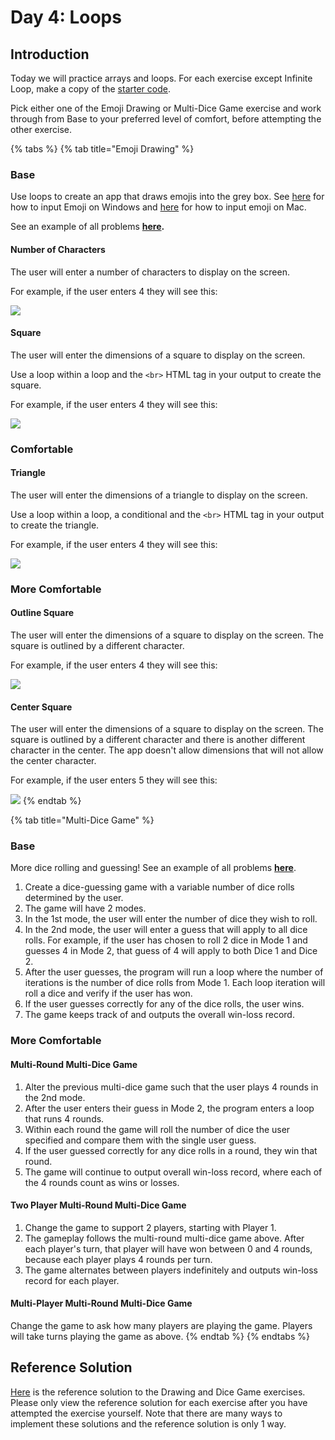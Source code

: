 # Day 4: Loops

## Introduction

Today we will practice arrays and loops. For each exercise except Infinite Loop, make a copy of the [starter code](https://github.com/rocketacademy/basics-starter-code).

Pick either one of the Emoji Drawing or Multi-Dice Game exercise and work through from Base to your preferred level of comfort, before attempting the other exercise.

{% tabs %}
{% tab title="Emoji Drawing" %}
### Base

Use loops to create an app that draws emojis into the grey box. See [here](https://support.microsoft.com/en-us/windows/windows-10-keyboard-tips-and-tricks-588e0b72-0fff-6d3f-aeee-6e5116097942) for how to input Emoji on Windows and [here](https://support.apple.com/en-sg/guide/mac-help/mchlp1560/mac) for how to input emoji on Mac.

See an example of all problems [**here**](https://rocketacademy.github.io/basics-starter-code/day5/drawingemoji/index.html)**.**

#### Number of Characters

The user will enter a number of characters to display on the screen.

For example, if the user enters 4 they will see this:

![](<../../../.gitbook/assets/Screen Shot 2020-08-26 at 12.35.32 AM (1).png>)

#### Square

The user will enter the dimensions of a square to display on the screen.

Use a loop within a loop and the `<br>` HTML tag in your output to create the square.

For example, if the user enters 4 they will see this:

![](<../../../.gitbook/assets/Screen Shot 2020-08-26 at 12.35.12 AM.png>)

### Comfortable

#### Triangle

The user will enter the dimensions of a triangle to display on the screen.‌

Use a loop within a loop, a conditional and the `<br>` HTML tag in your output to create the triangle.

For example, if the user enters 4 they will see this:

![](<../../../.gitbook/assets/Screen Shot 2020-08-26 at 12.37.35 AM.png>)

### More Comfortable

#### Outline Square

The user will enter the dimensions of a square to display on the screen. The square is outlined by a different character.

For example, if the user enters 4 they will see this:

![](<../../../.gitbook/assets/Screen Shot 2020-08-26 at 12.54.56 AM.png>)

#### Center Square

The user will enter the dimensions of a square to display on the screen. The square is outlined by a different character and there is another different character in the center. The app doesn't allow dimensions that will not allow the center character.

For example, if the user enters 5 they will see this:

![](<../../../.gitbook/assets/Screen Shot 2020-08-26 at 12.58.34 AM.png>)
{% endtab %}

{% tab title="Multi-Dice Game" %}
### Base

More dice rolling and guessing! See an example of all problems [**here**](https://rocketacademy.github.io/basics-starter-code/day5/dicegame/index.html).

1. Create a dice-guessing game with a variable number of dice rolls determined by the user.
2. The game will have 2 modes.
3. In the 1st mode, the user will enter the number of dice they wish to roll.
4. In the 2nd mode, the user will enter a guess that will apply to all dice rolls. For example, if the user has chosen to roll 2 dice in Mode 1 and guesses 4 in Mode 2, that guess of 4 will apply to both Dice 1 and Dice 2.
5. After the user guesses, the program will run a loop where the number of iterations is the number of dice rolls from Mode 1. Each loop iteration will roll a dice and verify if the user has won.
6. If the user guesses correctly for any of the dice rolls, the user wins.
7. The game keeps track of and outputs the overall win-loss record.

### More Comfortable

#### Multi-Round Multi-Dice Game

1. Alter the previous multi-dice game such that the user plays 4 rounds in the 2nd mode.
2. After the user enters their guess in Mode 2, the program enters a loop that runs 4 rounds.
3. Within each round the game will roll the number of dice the user specified and compare them with the single user guess.
4. If the user guessed correctly for any dice rolls in a round, they win that round.
5. The game will continue to output overall win-loss record, where each of the 4 rounds count as wins or losses.

#### Two Player Multi-Round Multi-Dice Game

1. Change the game to support 2 players, starting with Player 1.
2. The gameplay follows the multi-round multi-dice game above. After each player's turn, that player will have won between 0 and 4 rounds, because each player plays 4 rounds per turn.
3. The game alternates between players indefinitely and outputs win-loss record for each player.

#### Multi-Player Multi-Round Multi-Dice Game

Change the game to ask how many players are playing the game. Players will take turns playing the game as above.
{% endtab %}
{% endtabs %}

## Reference Solution

[Here](https://github.com/rocketacademy/basics-starter-code-2.0/blob/day4/day04-loops/in-class/script.js) is the reference solution to the Drawing and Dice Game exercises. Please only view the reference solution for each exercise after you have attempted the exercise yourself. Note that there are many ways to implement these solutions and the reference solution is only 1 way.
